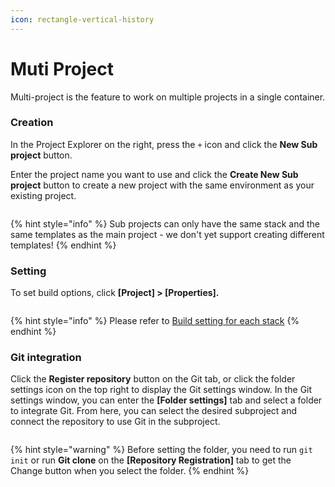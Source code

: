 ```yaml
---
icon: rectangle-vertical-history
---
```


# Muti Project

Multi-project is the feature to work on multiple projects in a single container.

### Creation <a href="#creation" id="creation"></a>

In the Project Explorer on the right, press the `+` icon and click the **New Sub project** button.

Enter the project name you want to use and click the **Create New Sub project** button to create a new project with the same environment as your existing project.

<figure><img src="https://help.goorm.io/~gitbook/image?url=https%3A%2F%2F2181851870-files.gitbook.io%2F%7E%2Ffiles%2Fv0%2Fb%2Fgitbook-x-prod.appspot.com%2Fo%2Fspaces%252F-Lq-Q9LciN1X9EABxGkt%252Fuploads%252FU1ODFoxL4V1RAS6d4712%252Fimage.png%3Falt%3Dmedia%26token%3D539d86bd-a78a-44a0-8228-f2c9cbfa2cb7&#x26;width=768&#x26;dpr=4&#x26;quality=100&#x26;sign=5f2e12b7&#x26;sv=2" alt=""><figcaption></figcaption></figure>

{% hint style="info" %}
Sub projects can only have the same stack and the same templates as the main project - we don't yet support creating different templates!
{% endhint %}

### Setting <a href="#setting" id="setting"></a>

To set build options, click **\[Project] > \[Properties].**

<figure><img src="https://help.goorm.io/~gitbook/image?url=https%3A%2F%2F2181851870-files.gitbook.io%2F%7E%2Ffiles%2Fv0%2Fb%2Fgitbook-x-prod.appspot.com%2Fo%2Fspaces%252F-Lq-Q9LciN1X9EABxGkt%252Fuploads%252FjXl96fdMoC41uvvm40ag%252Fimage.png%3Falt%3Dmedia%26token%3Dacc3bafd-47f8-493b-a388-483c9584a457&#x26;width=768&#x26;dpr=4&#x26;quality=100&#x26;sign=8ce88cf3&#x26;sv=2" alt=""><figcaption></figcaption></figure>

{% hint style="info" %}
Please refer to [Build setting for each stack](https://help.goorm.io/en/goormide/getting-started/build#build-settings-for-each-stack)
{% endhint %}

### Git integration <a href="#git-integration" id="git-integration"></a>

Click the **Register repository** button on the Git tab, or click the folder settings icon on the top right to display the Git settings window. In the Git settings window, you can enter the **\[Folder settings]** tab and select a folder to integrate Git. From here, you can select the desired subproject and connect the repository to use Git in the subproject.

<figure><img src="https://help.goorm.io/~gitbook/image?url=https%3A%2F%2F2181851870-files.gitbook.io%2F%7E%2Ffiles%2Fv0%2Fb%2Fgitbook-x-prod.appspot.com%2Fo%2Fspaces%252F-Lq-Q9LciN1X9EABxGkt%252Fuploads%252Fa5Rr3flS7quNt3Lkhezy%252F%25EB%25A9%2580%25ED%258B%25B0%2520%25ED%2594%2584%25EB%25A1%259C%25EC%25A0%259D%25ED%258A%25B8%252003_KR.png%3Falt%3Dmedia%26token%3Dace5449b-8c5c-4279-99d3-a5e48e1da806&#x26;width=768&#x26;dpr=4&#x26;quality=100&#x26;sign=d67a3972&#x26;sv=2" alt=""><figcaption></figcaption></figure>

{% hint style="warning" %}
Before setting the folder, you need to run `git init` or run **Git clone** on the **\[Repository Registration]** tab to get the Change button when you select the folder.
{% endhint %}
